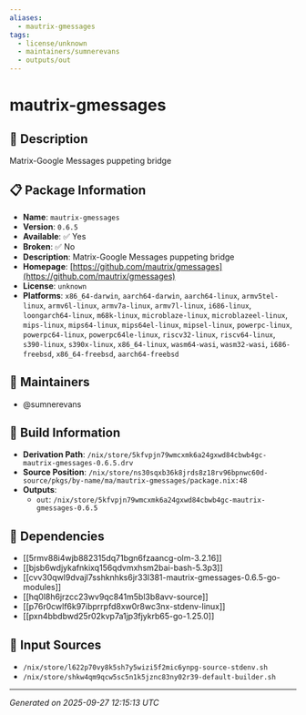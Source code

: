 ```yaml
---
aliases:
  - mautrix-gmessages
tags:
  - license/unknown
  - maintainers/sumnerevans
  - outputs/out
---
```


# mautrix-gmessages

## 📝 Description

Matrix-Google Messages puppeting bridge

## 📋 Package Information

- **Name**: `mautrix-gmessages`
- **Version**: `0.6.5`
- **Available**: ✅ Yes
- **Broken**: ✅ No
- **Description**: Matrix-Google Messages puppeting bridge
- **Homepage**: [https://github.com/mautrix/gmessages](https://github.com/mautrix/gmessages)
- **License**: `unknown`
- **Platforms**: `x86_64-darwin`, `aarch64-darwin`, `aarch64-linux`, `armv5tel-linux`, `armv6l-linux`, `armv7a-linux`, `armv7l-linux`, `i686-linux`, `loongarch64-linux`, `m68k-linux`, `microblaze-linux`, `microblazeel-linux`, `mips-linux`, `mips64-linux`, `mips64el-linux`, `mipsel-linux`, `powerpc-linux`, `powerpc64-linux`, `powerpc64le-linux`, `riscv32-linux`, `riscv64-linux`, `s390-linux`, `s390x-linux`, `x86_64-linux`, `wasm64-wasi`, `wasm32-wasi`, `i686-freebsd`, `x86_64-freebsd`, `aarch64-freebsd`
## 👥 Maintainers

- @sumnerevans


## 🔧 Build Information

- **Derivation Path**: `/nix/store/5kfvpjn79wmcxmk6a24gxwd84cbwb4gc-mautrix-gmessages-0.6.5.drv`
- **Source Position**: `/nix/store/ns30sqxb36k8jrds8z18rv96bpnwc60d-source/pkgs/by-name/ma/mautrix-gmessages/package.nix:48`
- **Outputs**:
  - `out`:  `/nix/store/5kfvpjn79wmcxmk6a24gxwd84cbwb4gc-mautrix-gmessages-0.6.5`

## 🔗 Dependencies

- [[5rmv88i4wjb882315dq71bgn6fzaancg-olm-3.2.16]]
- [[bjsb6wdjykafnkixq156qdvmxhsm2bai-bash-5.3p3]]
- [[cvv30qwl9dvajl7sshknhks6jr33l381-mautrix-gmessages-0.6.5-go-modules]]
- [[hq0l8h6jrzcc23wv9qc841m5bl3b8avv-source]]
- [[p76r0cwlf6k97ibprrpfd8xw0r8wc3nx-stdenv-linux]]
- [[pxn4bbdbwd25r02kvp7a1jp3fjykrb65-go-1.25.0]]

## 📁 Input Sources

- `/nix/store/l622p70vy8k5sh7y5wizi5f2mic6ynpg-source-stdenv.sh`
- `/nix/store/shkw4qm9qcw5sc5n1k5jznc83ny02r39-default-builder.sh`

---
*Generated on 2025-09-27 12:15:13 UTC*
